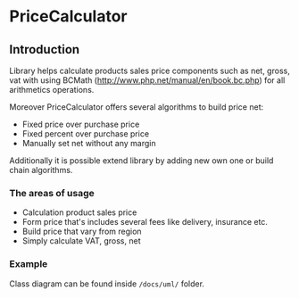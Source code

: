 PriceCalculator
==============

Introduction
------------
Library helps calculate products sales price components such as net, gross, vat with 
using BCMath (http://www.php.net/manual/en/book.bc.php) for all arithmetics operations. 

Moreover PriceCalculator offers several algorithms to build price net:
* Fixed price over purchase price
* Fixed percent over purchase price
* Manually set net without any margin

Additionally it is possible extend library by adding new own one or 
build chain algorithms.

### The areas of usage
* Calculation product sales price
* Form price that's includes several fees like delivery, insurance etc.
* Build price that vary from region
* Simply calculate VAT, gross, net    


### Example
Class diagram can be found inside `/docs/uml/` folder.


